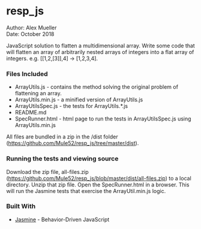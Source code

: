 # resp_js
Author: Alex Mueller  
Date: October 2018
  
JavaScript solution to flatten a multidimensional array. Write some code that will flatten an array of arbitrarily nested arrays of integers into a flat array of integers. e.g. [[1,2,[3]],4] -> [1,2,3,4].

### Files Included

* ArrayUtils.js - contains the method solving the original problem of flattening an array.
* ArrayUtils.min.js - a minified version of ArrayUtils.js
* ArrayUtilsSpec.js - the tests for ArrayUtils.*.js
* README.md
* SpecRunner.html - html page to run the tests in ArrayUtilsSpec.js using ArrayUtils.min.js
  
All files are bundled in a zip in the /dist folder (https://github.com/Mule52/resp_js/tree/master/dist).

### Running the tests and viewing source

Download the zip file, all-files.zip (https://github.com/Mule52/resp_js/blob/master/dist/all-files.zip) to a local directory. Unzip that zip file. Open the SpecRunner.html in a browser. This will run the Jasmine tests that exercise the ArrayUtil.min.js logic.

### Built With

* [Jasmine](https://jasmine.github.io/) - Behavior-Driven JavaScript
